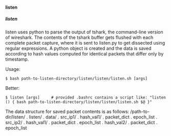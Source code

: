 <h4>listen</h4>
<h5>listen</h5>

listen uses python to parse the output of tshark, the command-line version 
of wireshark. The contents of the tshark buffer gets flushed with each complete
packet capture, where it is sent to listen.py to get dissected using regular expressions.
A python object is created and the data is saved according to hash values 
computed for identical packets that differ only by timestamp. 


Usage:

	$ bash path-to-listen-directory/listen/listen/listen.sh [args]
	
Better:

	$ listen [args]		# provided .bashrc contains a script like: "listen () { bash path-to-listen-directory/listen/listen/listen.sh $@ }"
	



The data structure for saved packet contents is as follows: 
	/path-to-dir/listen/
	.				listen/
	.					data/
	.						src_ip1/
	.							hash_val1/
	.								packet_dict
	.								epoch_list
	.						src_ip2/
	.							hash_val1/
	.								packet_dict
	.								epoch_list
	.							hash_val2/
	.								packet_dict
	.								epoch_list





